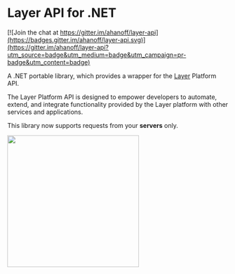 # Layer API for .NET

[![Join the chat at https://gitter.im/ahanoff/layer-api](https://badges.gitter.im/ahanoff/layer-api.svg)](https://gitter.im/ahanoff/layer-api?utm_source=badge&utm_medium=badge&utm_campaign=pr-badge&utm_content=badge)

A .NET portable library, which provides a wrapper for the [Layer](https://layer.com) Platform API.

The Layer Platform API is designed to empower developers to automate, extend, and integrate functionality provided by the Layer platform with other services and applications.

This library now supports requests from your **servers** only.


<image src="https://ci.appveyor.com/api/projects/status/wtgi3krjvras3nji/branch/master?svg=true" width="300">
